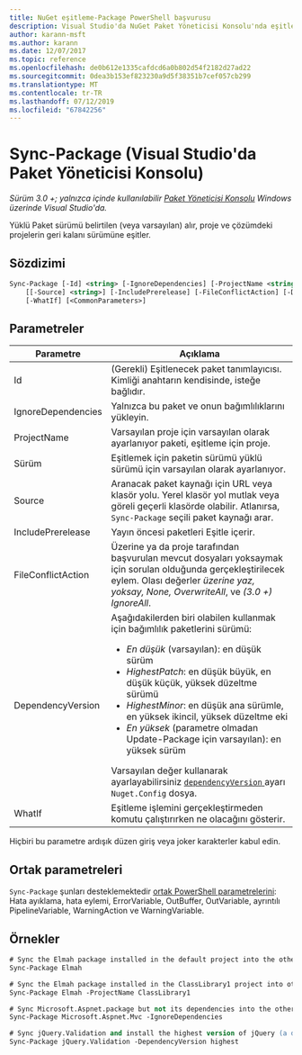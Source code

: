 ```yaml
---
title: NuGet eşitleme-Package PowerShell başvurusu
description: Visual Studio'da NuGet Paket Yöneticisi Konsolu'nda eşitleme-Package PowerShell komutunu referansı.
author: karann-msft
ms.author: karann
ms.date: 12/07/2017
ms.topic: reference
ms.openlocfilehash: de0b612e1335cafdcd6a0b802d54f2182d27ad22
ms.sourcegitcommit: 0dea3b153ef823230a9d5f38351b7cef057cb299
ms.translationtype: MT
ms.contentlocale: tr-TR
ms.lasthandoff: 07/12/2019
ms.locfileid: "67842256"
---
```

# <a name="sync-package-package-manager-console-in-visual-studio"></a>Sync-Package (Visual Studio'da Paket Yöneticisi Konsolu)

*Sürüm 3.0 +; yalnızca içinde kullanılabilir [Paket Yöneticisi Konsolu](package-manager-console.md) Windows üzerinde Visual Studio'da.*

Yüklü Paket sürümü belirtilen (veya varsayılan) alır, proje ve çözümdeki projelerin geri kalanı sürümüne eşitler.

## <a name="syntax"></a>Sözdizimi

```ps
Sync-Package [-Id] <string> [-IgnoreDependencies] [-ProjectName <string>] [[-Version] <string>]
    [[-Source] <string>] [-IncludePrerelease] [-FileConflictAction] [-DependencyVersion]
    [-WhatIf] [<CommonParameters>]
```

## <a name="parameters"></a>Parametreler

| Parametre | Açıklama |
| --- | --- |
| Id | (Gerekli) Eşitlenecek paket tanımlayıcısı. Kimliği anahtarın kendisinde, isteğe bağlıdır. |
| IgnoreDependencies | Yalnızca bu paket ve onun bağımlılıklarını yükleyin. |
| ProjectName | Varsayılan proje için varsayılan olarak ayarlanıyor paketi, eşitleme için proje. |
| Sürüm | Eşitlemek için paketin sürümü yüklü sürümü için varsayılan olarak ayarlanıyor. |
| Source | Aranacak paket kaynağı için URL veya klasör yolu. Yerel klasör yol mutlak veya göreli geçerli klasörde olabilir. Atlanırsa, `Sync-Package` seçili paket kaynağı arar. |
| IncludePrerelease | Yayın öncesi paketleri Eşitle içerir. |
| FileConflictAction | Üzerine ya da proje tarafından başvurulan mevcut dosyaları yoksaymak için sorulan olduğunda gerçekleştirilecek eylem. Olası değerler *üzerine yaz, yoksay, None, OverwriteAll*, ve *(3.0 +)* *IgnoreAll*. |
| DependencyVersion | Aşağıdakilerden biri olabilen kullanmak için bağımlılık paketlerini sürümü:<br/><ul><li>*En düşük* (varsayılan): en düşük sürüm</li><li>*HighestPatch*: en düşük büyük, en düşük küçük, yüksek düzeltme sürümü</li><li>*HighestMinor*: en düşük ana sürümle, en yüksek ikincil, yüksek düzeltme eki</li><li>*En yüksek* (parametre olmadan Update-Package için varsayılan): en yüksek sürüm</li></ul>Varsayılan değer kullanarak ayarlayabilirsiniz [ `dependencyVersion` ](../reference/nuget-config-file.md#config-section) ayarı `Nuget.Config` dosya. |
| WhatIf | Eşitleme işlemini gerçekleştirmeden komutu çalıştırırken ne olacağını gösterir. |

Hiçbiri bu parametre ardışık düzen giriş veya joker karakterler kabul edin.

## <a name="common-parameters"></a>Ortak parametreleri

`Sync-Package` şunları desteklemektedir [ortak PowerShell parametrelerini](http://go.microsoft.com/fwlink/?LinkID=113216): Hata ayıklama, hata eylemi, ErrorVariable, OutBuffer, OutVariable, ayrıntılı PipelineVariable, WarningAction ve WarningVariable.

## <a name="examples"></a>Örnekler

```ps
# Sync the Elmah package installed in the default project into the other projects in the solution
Sync-Package Elmah

# Sync the Elmah package installed in the ClassLibrary1 project into other projects in the solution
Sync-Package Elmah -ProjectName ClassLibrary1

# Sync Microsoft.Aspnet.package but not its dependencies into the other projects in the solution
Sync-Package Microsoft.Aspnet.Mvc -IgnoreDependencies

# Sync jQuery.Validation and install the highest version of jQuery (a dependency) from the package source    
Sync-Package jQuery.Validation -DependencyVersion highest
```
